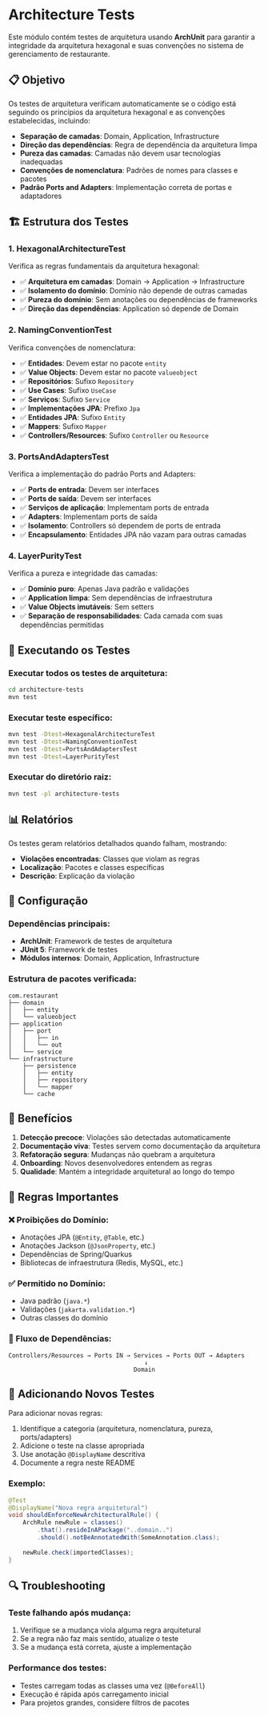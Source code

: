 # Architecture Tests

Este módulo contém testes de arquitetura usando **ArchUnit** para garantir a integridade da arquitetura hexagonal e suas convenções no sistema de gerenciamento de restaurante.

## 📋 Objetivo

Os testes de arquitetura verificam automaticamente se o código está seguindo os princípios da arquitetura hexagonal e as convenções estabelecidas, incluindo:

- **Separação de camadas**: Domain, Application, Infrastructure
- **Direção das dependências**: Regra de dependência da arquitetura limpa
- **Pureza das camadas**: Camadas não devem usar tecnologias inadequadas
- **Convenções de nomenclatura**: Padrões de nomes para classes e pacotes
- **Padrão Ports and Adapters**: Implementação correta de portas e adaptadores

## 🏗️ Estrutura dos Testes

### 1. HexagonalArchitectureTest
Verifica as regras fundamentais da arquitetura hexagonal:

- ✅ **Arquitetura em camadas**: Domain → Application → Infrastructure
- ✅ **Isolamento do domínio**: Domínio não depende de outras camadas
- ✅ **Pureza do domínio**: Sem anotações ou dependências de frameworks
- ✅ **Direção das dependências**: Application só depende de Domain

### 2. NamingConventionTest
Verifica convenções de nomenclatura:

- ✅ **Entidades**: Devem estar no pacote `entity`
- ✅ **Value Objects**: Devem estar no pacote `valueobject`
- ✅ **Repositórios**: Sufixo `Repository`
- ✅ **Use Cases**: Sufixo `UseCase`
- ✅ **Serviços**: Sufixo `Service`
- ✅ **Implementações JPA**: Prefixo `Jpa`
- ✅ **Entidades JPA**: Sufixo `Entity`
- ✅ **Mappers**: Sufixo `Mapper`
- ✅ **Controllers/Resources**: Sufixo `Controller` ou `Resource`

### 3. PortsAndAdaptersTest
Verifica a implementação do padrão Ports and Adapters:

- ✅ **Ports de entrada**: Devem ser interfaces
- ✅ **Ports de saída**: Devem ser interfaces
- ✅ **Serviços de aplicação**: Implementam ports de entrada
- ✅ **Adapters**: Implementam ports de saída
- ✅ **Isolamento**: Controllers só dependem de ports de entrada
- ✅ **Encapsulamento**: Entidades JPA não vazam para outras camadas

### 4. LayerPurityTest
Verifica a pureza e integridade das camadas:

- ✅ **Domínio puro**: Apenas Java padrão e validações
- ✅ **Application limpa**: Sem dependências de infraestrutura
- ✅ **Value Objects imutáveis**: Sem setters
- ✅ **Separação de responsabilidades**: Cada camada com suas dependências permitidas

## 🚀 Executando os Testes

### Executar todos os testes de arquitetura:
```bash
cd architecture-tests
mvn test
```

### Executar teste específico:
```bash
mvn test -Dtest=HexagonalArchitectureTest
mvn test -Dtest=NamingConventionTest
mvn test -Dtest=PortsAndAdaptersTest
mvn test -Dtest=LayerPurityTest
```

### Executar do diretório raiz:
```bash
mvn test -pl architecture-tests
```

## 📊 Relatórios

Os testes geram relatórios detalhados quando falham, mostrando:
- **Violações encontradas**: Classes que violam as regras
- **Localização**: Pacotes e classes específicas
- **Descrição**: Explicação da violação

## 🔧 Configuração

### Dependências principais:
- **ArchUnit**: Framework de testes de arquitetura
- **JUnit 5**: Framework de testes
- **Módulos internos**: Domain, Application, Infrastructure

### Estrutura de pacotes verificada:
```
com.restaurant
├── domain
│   ├── entity
│   └── valueobject
├── application
│   ├── port
│   │   ├── in
│   │   └── out
│   └── service
└── infrastructure
    ├── persistence
    │   ├── entity
    │   ├── repository
    │   └── mapper
    └── cache
```

## 🎯 Benefícios

1. **Detecção precoce**: Violações são detectadas automaticamente
2. **Documentação viva**: Testes servem como documentação da arquitetura
3. **Refatoração segura**: Mudanças não quebram a arquitetura
4. **Onboarding**: Novos desenvolvedores entendem as regras
5. **Qualidade**: Mantém a integridade arquitetural ao longo do tempo

## 🚨 Regras Importantes

### ❌ Proibições do Domínio:
- Anotações JPA (`@Entity`, `@Table`, etc.)
- Anotações Jackson (`@JsonProperty`, etc.)
- Dependências de Spring/Quarkus
- Bibliotecas de infraestrutura (Redis, MySQL, etc.)

### ✅ Permitido no Domínio:
- Java padrão (`java.*`)
- Validações (`jakarta.validation.*`)
- Outras classes do domínio

### 🔄 Fluxo de Dependências:
```
Controllers/Resources → Ports IN → Services → Ports OUT → Adapters
                                      ↓
                                   Domain
```

## 📝 Adicionando Novos Testes

Para adicionar novas regras:

1. Identifique a categoria (arquitetura, nomenclatura, pureza, ports/adapters)
2. Adicione o teste na classe apropriada
3. Use anotação `@DisplayName` descritiva
4. Documente a regra neste README

### Exemplo:
```java
@Test
@DisplayName("Nova regra arquitetural")
void shouldEnforceNewArchitecturalRule() {
    ArchRule newRule = classes()
        .that().resideInAPackage("..domain..")
        .should().notBeAnnotatedWith(SomeAnnotation.class);
    
    newRule.check(importedClasses);
}
```

## 🔍 Troubleshooting

### Teste falhando após mudança:
1. Verifique se a mudança viola alguma regra arquitetural
2. Se a regra não faz mais sentido, atualize o teste
3. Se a mudança está correta, ajuste a implementação

### Performance dos testes:
- Testes carregam todas as classes uma vez (`@BeforeAll`)
- Execução é rápida após carregamento inicial
- Para projetos grandes, considere filtros de pacotes
